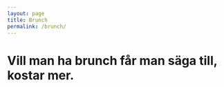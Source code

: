 ```yaml
---
layout: page
title: Brunch
permalink: /brunch/
---
```

# Vill man ha brunch får man säga till, kostar mer.